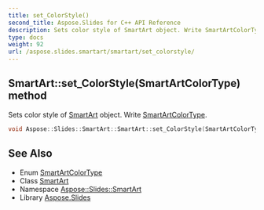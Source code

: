 ```yaml
---
title: set_ColorStyle()
second_title: Aspose.Slides for C++ API Reference
description: Sets color style of SmartArt object. Write SmartArtColorType.
type: docs
weight: 92
url: /aspose.slides.smartart/smartart/set_colorstyle/
---
```

## SmartArt::set_ColorStyle(SmartArtColorType) method


Sets color style of [SmartArt](../) object. Write [SmartArtColorType](../../smartartcolortype/).

```cpp
void Aspose::Slides::SmartArt::SmartArt::set_ColorStyle(SmartArtColorType value) override
```

## See Also

* Enum [SmartArtColorType](../../smartartcolortype/)
* Class [SmartArt](../)
* Namespace [Aspose::Slides::SmartArt](../../)
* Library [Aspose.Slides](../../../)